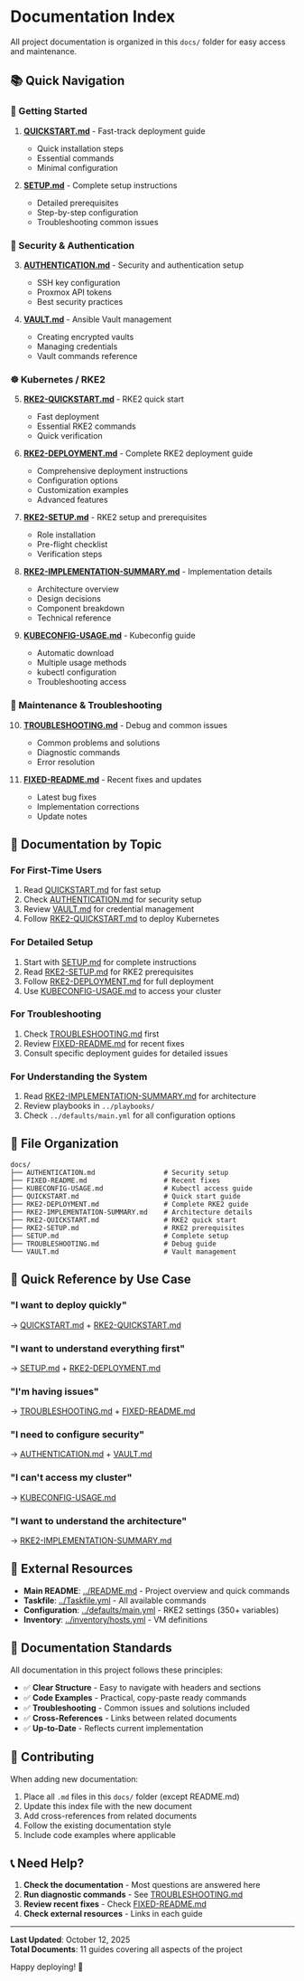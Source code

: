 # Documentation Index

All project documentation is organized in this `docs/` folder for easy access and maintenance.

## 📚 Quick Navigation

### 🚀 Getting Started

1. **[QUICKSTART.md](QUICKSTART.md)** - Fast-track deployment guide
   - Quick installation steps
   - Essential commands
   - Minimal configuration

2. **[SETUP.md](SETUP.md)** - Complete setup instructions
   - Detailed prerequisites
   - Step-by-step configuration
   - Troubleshooting common issues

### 🔐 Security & Authentication

3. **[AUTHENTICATION.md](AUTHENTICATION.md)** - Security and authentication setup
   - SSH key configuration
   - Proxmox API tokens
   - Best security practices

4. **[VAULT.md](VAULT.md)** - Ansible Vault management
   - Creating encrypted vaults
   - Managing credentials
   - Vault commands reference

### ☸️ Kubernetes / RKE2

5. **[RKE2-QUICKSTART.md](RKE2-QUICKSTART.md)** - RKE2 quick start
   - Fast deployment
   - Essential RKE2 commands
   - Quick verification

6. **[RKE2-DEPLOYMENT.md](RKE2-DEPLOYMENT.md)** - Complete RKE2 deployment guide
   - Comprehensive deployment instructions
   - Configuration options
   - Customization examples
   - Advanced features

7. **[RKE2-SETUP.md](RKE2-SETUP.md)** - RKE2 setup and prerequisites
   - Role installation
   - Pre-flight checklist
   - Verification steps

8. **[RKE2-IMPLEMENTATION-SUMMARY.md](RKE2-IMPLEMENTATION-SUMMARY.md)** - Implementation details
   - Architecture overview
   - Design decisions
   - Component breakdown
   - Technical reference

9. **[KUBECONFIG-USAGE.md](KUBECONFIG-USAGE.md)** - Kubeconfig guide
   - Automatic download
   - Multiple usage methods
   - kubectl configuration
   - Troubleshooting access

### 🔧 Maintenance & Troubleshooting

10. **[TROUBLESHOOTING.md](TROUBLESHOOTING.md)** - Debug and common issues
    - Common problems and solutions
    - Diagnostic commands
    - Error resolution

11. **[FIXED-README.md](FIXED-README.md)** - Recent fixes and updates
    - Latest bug fixes
    - Implementation corrections
    - Update notes

## 📖 Documentation by Topic

### For First-Time Users
1. Read [QUICKSTART.md](QUICKSTART.md) for fast setup
2. Check [AUTHENTICATION.md](AUTHENTICATION.md) for security setup
3. Review [VAULT.md](VAULT.md) for credential management
4. Follow [RKE2-QUICKSTART.md](RKE2-QUICKSTART.md) to deploy Kubernetes

### For Detailed Setup
1. Start with [SETUP.md](SETUP.md) for complete instructions
2. Read [RKE2-SETUP.md](RKE2-SETUP.md) for RKE2 prerequisites
3. Follow [RKE2-DEPLOYMENT.md](RKE2-DEPLOYMENT.md) for full deployment
4. Use [KUBECONFIG-USAGE.md](KUBECONFIG-USAGE.md) to access your cluster

### For Troubleshooting
1. Check [TROUBLESHOOTING.md](TROUBLESHOOTING.md) first
2. Review [FIXED-README.md](FIXED-README.md) for recent fixes
3. Consult specific deployment guides for detailed issues

### For Understanding the System
1. Read [RKE2-IMPLEMENTATION-SUMMARY.md](RKE2-IMPLEMENTATION-SUMMARY.md) for architecture
2. Review playbooks in `../playbooks/`
3. Check `../defaults/main.yml` for all configuration options

## 📁 File Organization

```
docs/
├── AUTHENTICATION.md                 # Security setup
├── FIXED-README.md                   # Recent fixes
├── KUBECONFIG-USAGE.md               # Kubectl access guide
├── QUICKSTART.md                     # Quick start guide
├── RKE2-DEPLOYMENT.md                # Complete RKE2 guide
├── RKE2-IMPLEMENTATION-SUMMARY.md    # Architecture details
├── RKE2-QUICKSTART.md                # RKE2 quick start
├── RKE2-SETUP.md                     # RKE2 prerequisites
├── SETUP.md                          # Complete setup
├── TROUBLESHOOTING.md                # Debug guide
└── VAULT.md                          # Vault management
```

## 🎯 Quick Reference by Use Case

### "I want to deploy quickly"
→ [QUICKSTART.md](QUICKSTART.md) + [RKE2-QUICKSTART.md](RKE2-QUICKSTART.md)

### "I want to understand everything first"
→ [SETUP.md](SETUP.md) + [RKE2-DEPLOYMENT.md](RKE2-DEPLOYMENT.md)

### "I'm having issues"
→ [TROUBLESHOOTING.md](TROUBLESHOOTING.md) + [FIXED-README.md](FIXED-README.md)

### "I need to configure security"
→ [AUTHENTICATION.md](AUTHENTICATION.md) + [VAULT.md](VAULT.md)

### "I can't access my cluster"
→ [KUBECONFIG-USAGE.md](KUBECONFIG-USAGE.md)

### "I want to understand the architecture"
→ [RKE2-IMPLEMENTATION-SUMMARY.md](RKE2-IMPLEMENTATION-SUMMARY.md)

## 🔗 External Resources

- **Main README**: [../README.md](../README.md) - Project overview and quick commands
- **Taskfile**: [../Taskfile.yml](../Taskfile.yml) - All available commands
- **Configuration**: [../defaults/main.yml](../defaults/main.yml) - RKE2 settings (350+ variables)
- **Inventory**: [../inventory/hosts.yml](../inventory/hosts.yml) - VM definitions

## 📝 Documentation Standards

All documentation in this project follows these principles:

- ✅ **Clear Structure** - Easy to navigate with headers and sections
- ✅ **Code Examples** - Practical, copy-paste ready commands
- ✅ **Troubleshooting** - Common issues and solutions included
- ✅ **Cross-References** - Links between related documents
- ✅ **Up-to-Date** - Reflects current implementation

## 🤝 Contributing

When adding new documentation:

1. Place all `.md` files in this `docs/` folder (except README.md)
2. Update this index file with the new document
3. Add cross-references from related documents
4. Follow the existing documentation style
5. Include code examples where applicable

## 📞 Need Help?

1. **Check the documentation** - Most questions are answered here
2. **Run diagnostic commands** - See [TROUBLESHOOTING.md](TROUBLESHOOTING.md)
3. **Review recent fixes** - Check [FIXED-README.md](FIXED-README.md)
4. **Check external resources** - Links in each guide

---

**Last Updated**: October 12, 2025  
**Total Documents**: 11 guides covering all aspects of the project

Happy deploying! 🚀

